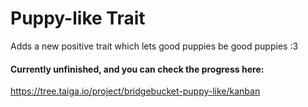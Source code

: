 # Puppy-like Trait
Adds a new positive trait which lets good puppies be good puppies :3
#### Currently unfinished, and you can check the progress here:
https://tree.taiga.io/project/bridgebucket-puppy-like/kanban
